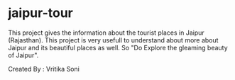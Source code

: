 # jaipur-tour

This project gives the information about the tourist places in Jaipur (Rajasthan). This project is very usefull to understand 
about more about Jaipur and its beautiful places as well.
So "Do Explore the gleaming beauty of Jaipur".

Created By : Vritika Soni
